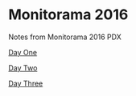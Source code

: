 # Monitorama 2016
Notes from Monitorama 2016 PDX

[Day One](https://github.com/sohonet/monitorama2016/blob/master/Monitorama%20day%201.md)

[Day Two](https://github.com/sohonet/monitorama2016/blob/master/Monitorama%20day%202.md)

[Day Three](https://github.com/sohonet/monitorama2016/blob/master/Monitorama%20day%203.md)
